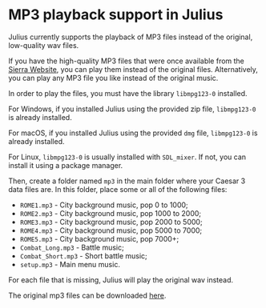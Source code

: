 # MP3 playback support in Julius

Julius currently supports the playback of MP3 files instead of the original, low-quality wav files.

If you have the high-quality MP3 files that were once available from the
[Sierra Website](http://web.archive.org/web/20000303064239/www.caesar3.com/downloads.shtml),
you can play them instead of the original files. Alternatively, you can play any MP3 file you like instead
of the original music.

In order to play the files, you must have the library `libmpg123-0` installed.

For Windows, if you installed Julius using the provided zip file, `libmpg123-0` is already installed.

For macOS, if you installed Julius using the provided `dmg` file, `libmpg123-0` is already installed.

For Linux, `libmpg123-0` is usually installed with `SDL_mixer`. If not, you can install it using a package manager.

Then, create a folder named `mp3` in the main folder where your Caesar 3 data files are. In this folder, place some or all of the following files:

* `ROME1.mp3` - City background music, pop 0 to 1000;
* `ROME2.mp3` - City background music, pop 1000 to 2000;
* `ROME3.mp3` - City background music, pop 2000 to 5000;
* `ROME4.mp3` - City background music, pop 5000 to 7000;
* `ROME5.mp3` - City background music, pop 7000+;
* `Combat_Long.mp3` - Battle music;
* `Combat_Short.mp3` - Short battle music;
* `setup.mp3` - Main menu music.

For each file that is missing, Julius will play the original wav instead.

The original mp3 files can be downloaded [here](https://bintray.com/bvschaik/caesar3-music/mp3).
